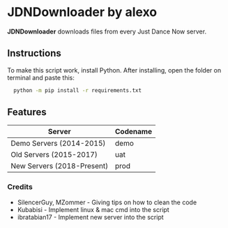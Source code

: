 # JDNDownloader by alexo
**JDNDownloader** downloads files from every Just Dance Now server.
## Instructions
To make this script work, install Python. After installing, open the folder on terminal and paste this:
```bash
  python -m pip install -r requirements.txt
```
## Features
| Server | Codename |
| ------------- | ------------- |
| Demo Servers (2014-2015) | demo  |
| Old Servers (2015-2017) | uat |
| New Servers (2018-Present) | prod |

### Credits
- SilencerGuy, MZommer - Giving tips on how to clean the code
- Kubabisi - Implement linux & mac cmd into the script
- ibratabian17 - Implement new server into the script